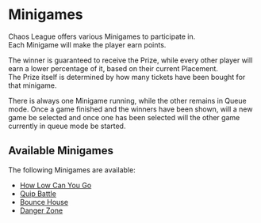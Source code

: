 # Minigames

Chaos League offers various Minigames to participate in.  
Each Minigame will make the player earn points.

The winner is guaranteed to receive the Prize, while every other player will earn a lower percentage of it, based on their current Placement.  
The Prize itself is determined by how many tickets have been bought for that minigame.

There is always one Minigame running, while the other remains in Queue mode. Once a game finished and the winners have been shown, will a new game be selected and once one has been selected will the other game currently in queue mode be started.

## Available Minigames

The following Minigames are available:

- [How Low Can You Go](how-low-can-you-go.md)
- [Quip Battle](quip-battle.md)
- [Bounce House](bounce-house.md)
- [Danger Zone](danger-zone.md)